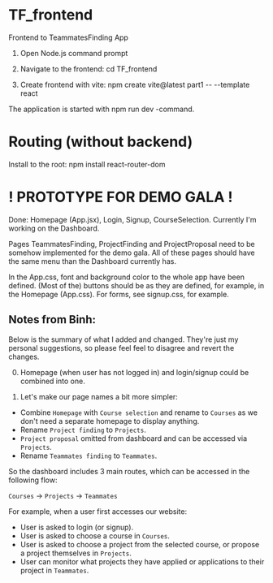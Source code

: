 # TF_frontend
Frontend to TeammatesFinding App

1. Open Node.js command prompt

2. Navigate to the frontend: cd TF_frontend

3. Create frontend with vite: npm create vite@latest part1 -- --template react

The application is started with npm run dev -command.

# Routing (without backend)
Install to the root: npm install react-router-dom

# ! PROTOTYPE FOR DEMO GALA !
Done: Homepage (App.jsx), Login, Signup, CourseSelection.
Currently I'm working on the Dashboard. 

Pages TeammatesFinding, ProjectFinding and ProjectProposal need to be somehow implemented for the demo gala. All of these pages should have the same menu than the Dashboard currently has. 

In the App.css, font and background color to the whole app have been defined.
(Most of the) buttons should be as they are defined, for example, in the Homepage (App.css).
For forms, see signup.css, for example.

## Notes from Binh:

Below is the summary of what I added and changed. 
They're just my personal suggestions, so please feel feel to disagree and revert the changes.

0. Homepage (when user has not logged in) and login/signup could be combined into one.

1. Let's make our page names a bit more simpler: 
- Combine `Homepage` with `Course selection` and rename to `Courses` as we don't need a separate homepage to display anything.
- Rename `Project finding` to `Projects`.
- `Project proposal` omitted from dashboard and can be accessed via `Projects`.
- Rename `Teammates finding` to `Teammates`.

So the dashboard includes 3 main routes, which can be accessed in the following flow:

`Courses` &rarr; `Projects` &rarr; `Teammates`

For example, when a user first accesses our website:
- User is asked to login (or signup). 
- User is asked to choose a course in `Courses`.
- User is asked to choose a project from the selected course, or propose a project themselves in `Projects`.
- User can monitor what projects they have applied or applications to their project in `Teammates`.

